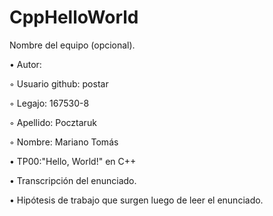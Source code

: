 # CppHelloWorld


Nombre del equipo (opcional).


• Autor:

  ◦ Usuario github: postar
  
  ◦ Legajo: 167530-8 
  
  ◦ Apellido: Pocztaruk
  
  ◦ Nombre: Mariano Tomás
  
  
• TP00:"Hello, World!" en C++

• Transcripción del enunciado.

• Hipótesis de trabajo que surgen luego de leer el enunciado.
